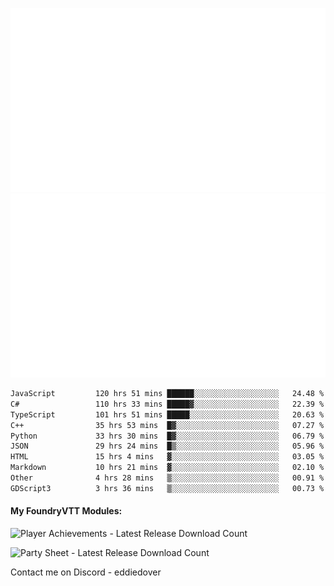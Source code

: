 
![](https://raw.githubusercontent.com/eddiedover/ghstats/master/generated/overview.svg)
![](https://raw.githubusercontent.com/eddiedover/ghstats/master/generated/languages.svg)

<!--START_SECTION:waka-->

```txt
JavaScript         120 hrs 51 mins ██████░░░░░░░░░░░░░░░░░░░   24.48 %
C#                 110 hrs 33 mins █████▓░░░░░░░░░░░░░░░░░░░   22.39 %
TypeScript         101 hrs 51 mins █████░░░░░░░░░░░░░░░░░░░░   20.63 %
C++                35 hrs 53 mins  █▓░░░░░░░░░░░░░░░░░░░░░░░   07.27 %
Python             33 hrs 30 mins  █▓░░░░░░░░░░░░░░░░░░░░░░░   06.79 %
JSON               29 hrs 24 mins  █▒░░░░░░░░░░░░░░░░░░░░░░░   05.96 %
HTML               15 hrs 4 mins   ▓░░░░░░░░░░░░░░░░░░░░░░░░   03.05 %
Markdown           10 hrs 21 mins  ▓░░░░░░░░░░░░░░░░░░░░░░░░   02.10 %
Other              4 hrs 28 mins   ▒░░░░░░░░░░░░░░░░░░░░░░░░   00.91 %
GDScript3          3 hrs 36 mins   ▒░░░░░░░░░░░░░░░░░░░░░░░░   00.73 %
```

<!--END_SECTION:waka-->

#### My FoundryVTT Modules:

  ![Player Achievements - Latest Release Download Count](https://img.shields.io/badge/dynamic/json?label=Player%20Achievements%20-%20Downloads@latest&query=assets%5B1%5D.download_count&url=https%3A%2F%2Fapi.github.com%2Frepos%2FEddieDover%2Ffvtt-player-achievements%2Freleases%2Flatest)

  ![Party Sheet - Latest Release Download Count](https://img.shields.io/badge/dynamic/json?label=Party%20Sheet%20-%20Downloads@latest&query=assets%5B1%5D.download_count&url=https%3A%2F%2Fapi.github.com%2Frepos%2FEddieDover%2Ffvtt-party-sheet%2Freleases%2Flatest)

<a rel="me" href="https://techhub.social/@EddieDover"></a>

Contact me on Discord - eddiedover
